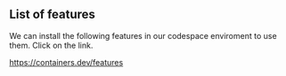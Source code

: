 ## List of features

We can install the following features in our codespace enviroment to use them. Click on the link.

https://containers.dev/features